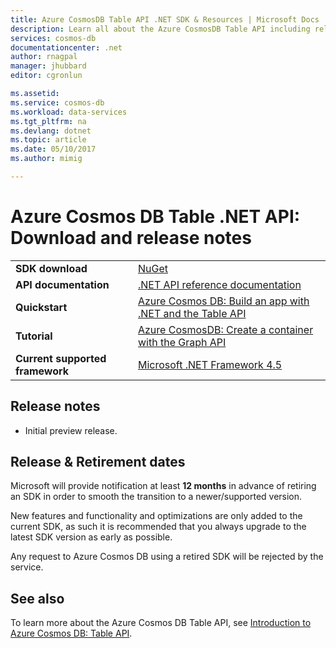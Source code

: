 ```yaml
---
title: Azure CosmosDB Table API .NET SDK & Resources | Microsoft Docs
description: Learn all about the Azure CosmosDB Table API including release dates, retirement dates, and changes made between each version.
services: cosmos-db
documentationcenter: .net
author: rnagpal
manager: jhubbard
editor: cgronlun

ms.assetid: 
ms.service: cosmos-db
ms.workload: data-services
ms.tgt_pltfrm: na
ms.devlang: dotnet
ms.topic: article
ms.date: 05/10/2017
ms.author: mimig

---
```

# Azure Cosmos DB Table .NET API: Download and release notes


|   |   |
|---|---|
|**SDK download**|[NuGet](https://aka.ms/acdbtablenuget)|
|**API documentation**|[.NET API reference documentation](https://aka.ms/acdbtableapiref)|
|**Quickstart**|[Azure Cosmos DB: Build an app with .NET and the Table API](https://aka.ms/acdbtnetqs)|
|**Tutorial**|[Azure CosmosDB: Create a container with the Graph API](tutorial-develop-graph-dotnet.md)|
|**Current supported framework**|[Microsoft .NET Framework 4.5](https://www.microsoft.com/download/details.aspx?id=30653)|

## Release notes

* Initial preview release.

## Release & Retirement dates
Microsoft will provide notification at least **12 months** in advance of retiring an SDK in order to smooth the transition to a newer/supported version.

New features and functionality and optimizations are only added to the current SDK, as such it is recommended that you always upgrade to the latest SDK version as early as possible. 

Any request to Azure Cosmos DB using a retired SDK will be rejected by the service.


## See also
To learn more about the Azure Cosmos DB Table API, see [Introduction to Azure Cosmos DB: Table API](table-introduction.md). 
